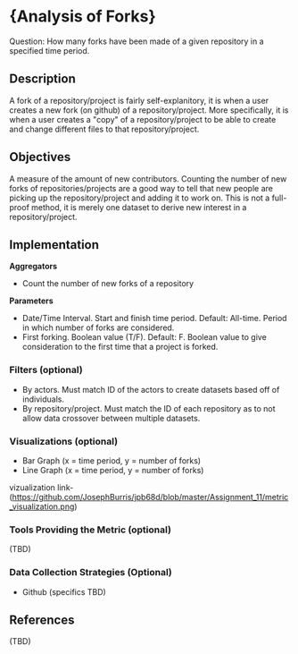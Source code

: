 # {Analysis of Forks}

Question: How many forks have been made of a given repository in a specified time period.

## Description
A fork of a repository/project is fairly self-explanitory, it is when a user creates a new fork (on github) of a repository/project. More specifically, it is when a user creates a "copy" of a repository/project to be able to create and change different files to that repository/project.

## Objectives
A measure of the amount of new contributors. Counting the number of new forks of repositories/projects are a good way to tell that new people are picking up the repository/project and adding it to work on. This is not a full-proof method, it is merely one dataset to derive new interest in a repository/project.

## Implementation
**Aggregators**
* Count the number of new forks of a repository

**Parameters**
* Date/Time Interval. Start and finish time period. Default: All-time. Period in which number of forks are considered.
* First forking. Boolean value (T/F). Default: F. Boolean value to give consideration to the first time that a project is forked.

### Filters (optional)
* By actors. Must match ID of the actors to create datasets based off of individuals.
* By repository/project. Must match the ID of each repository as to not allow data crossover between multiple datasets.

### Visualizations (optional)
* Bar Graph (x = time period, y = number of forks)
* Line Graph (x = time period, y = number of forks)

vizualization link- (https://github.com/JosephBurris/jpb68d/blob/master/Assignment_11/metric_visualization.png)

### Tools Providing the Metric (optional)
(TBD)

### Data Collection Strategies (Optional)
* Github (specifics TBD)

## References
(TBD)
